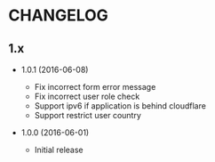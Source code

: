 # CHANGELOG

## 1.x

- 1.0.1 (2016-06-08)
  - Fix incorrect form error message
  - Fix incorrect user role check
  - Support ipv6 if application is behind cloudflare
  - Support restrict user country

- 1.0.0 (2016-06-01)
  - Initial release
